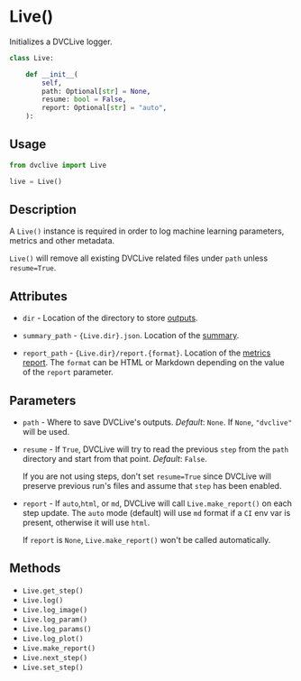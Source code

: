 # Live()

Initializes a DVCLive logger.

```py
class Live:

    def __init__(
        self,
        path: Optional[str] = None,
        resume: bool = False,
        report: Optional[str] = "auto",
    ):
```

## Usage

```py
from dvclive import Live

live = Live()
```

## Description

A `Live()` instance is required in order to log machine learning parameters,
metrics and other metadata.

<admon type="warn">

`Live()` will remove all existing DVCLive related files under `path` unless
`resume=True`.

</admon>

## Attributes

- `dir` - Location of the directory to store
  [outputs](/doc/dvclive/get-started#outputs).

- `summary_path` - `{Live.dir}.json`. Location of the
  [summary](/doc/dvclive/api-reference/live/log#description).

- `report_path` - `{Live.dir}/report.{format}`. Location of the
  [metrics report](/doc/dvclive/api-reference/live/make_report). The `format`
  can be HTML or Markdown depending on the value of the `report` parameter.

## Parameters

- `path` - Where to save DVCLive's outputs. _Default_: `None`. If `None`,
  `"dvclive"` will be used.

- `resume` - If `True`, DVCLive will try to read the previous `step` from the
  `path` directory and start from that point. _Default_: `False`.

  <admon type="info">

  If you are not using steps, don't set `resume=True` since DVCLive will
  preserve previous run's files and assume that `step` has been enabled.

  </admon>

- `report` - If `auto`,`html`, or `md`, DVCLive will call `Live.make_report()`
  on each step update. The `auto` mode (default) will use `md` format if a `CI`
  env var is present, otherwise it will use `html`.

  If `report` is `None`, `Live.make_report()` won't be called automatically.

## Methods

- `Live.get_step()`
- `Live.log()`
- `Live.log_image()`
- `Live.log_param()`
- `Live.log_params()`
- `Live.log_plot()`
- `Live.make_report()`
- `Live.next_step()`
- `Live.set_step()`
